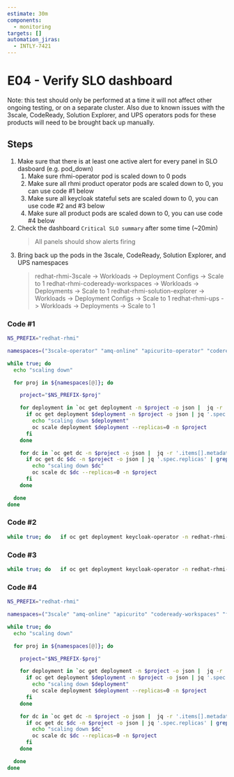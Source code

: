 ```yaml
---
estimate: 30m
components:
  - monitoring
targets: []
automation_jiras:
  - INTLY-7421
---
```


# E04 - Verify SLO dashboard

Note: this test should only be performed at a time it will not affect other ongoing testing, or on a separate cluster. Also due to known issues with the 3scale, CodeReady, Solution Explorer, and UPS operators pods for these products will need to be brought back up manually.

## Steps

1. Make sure that there is at least one active alert for every panel in SLO dasboard (e.g. pod_down)
   1. Make sure rhmi-operator pod is scaled down to 0 pods
   2. Make sure all rhmi product operator pods are scaled down to 0, you can use code #1 below
   3. Make sure all keycloak stateful sets are scaled down to 0, you can use code #2 and #3 below
   4. Make sure all product pods are scaled down to 0, you can use code #4 below
2. Check the dashboard `Critical SLO summary` after some time (~20min)
   > All panels should show alerts firing
3. Bring back up the pods in the 3scale, CodeReady, Solution Explorer, and UPS namespaces
   > redhat-rhmi-3scale -> Workloads -> Deployment Configs -> Scale to 1
   > redhat-rhmi-codeready-workspaces -> Workloads -> Deployments -> Scale to 1
   > redhat-rhmi-solution-explorer -> Workloads -> Deployment Configs -> Scale to 1
   > redhat-rhmi-ups -> Workloads -> Deployments -> Scale to 1

### Code #1

```bash
NS_PREFIX="redhat-rhmi"

namespaces=("3scale-operator" "amq-online" "apicurito-operator" "codeready-workspaces-operator" "fuse-operator" "rhsso-operator" "solution-explorer-operator" "ups-operator" "user-sso-operator")

while true; do
  echo "scaling down"

  for proj in ${namespaces[@]}; do

    project="$NS_PREFIX-$proj"

    for deployment in `oc get deployment -n $project -o json |  jq -r '.items[].metadata.name' | grep operator`; do
      if oc get deployment $deployment -n $project -o json | jq '.spec.replicas' | grep -v 0; then
        echo "scaling down $deployment"
        oc scale deployment $deployment --replicas=0 -n $project
      fi
    done

    for dc in `oc get dc -n $project -o json |  jq -r '.items[].metadata.name' | grep operator`; do
      if oc get dc $dc -n $project -o json | jq '.spec.replicas' | grep -v 0; then
        echo "scaling down $dc"
        oc scale dc $dc --replicas=0 -n $project
      fi
    done

  done
done
```

### Code #2

```bash
while true; do   if oc get deployment keycloak-operator -n redhat-rhmi-rhsso-operator -o json | jq '.spec.replicas' | grep 1; then     oc scale deployment keycloak-operator --replicas=0 -n redhat-rhmi-rhsso-operator;   fi;   if oc get statefulset keycloak -n redhat-rhmi-rhsso -o json | jq '.spec.replicas' | grep 2; then     oc scale statefulset keycloak --replicas=0 -n redhat-rhmi-rhsso;   fi;   sleep 5; done
```

### Code #3

```bash
while true; do   if oc get deployment keycloak-operator -n redhat-rhmi-user-sso-operator -o json | jq '.spec.replicas' | grep 1; then     oc scale deployment keycloak-operator --replicas=0 -n redhat-rhmi-user-sso-operator;   fi;   if oc get statefulset keycloak -n redhat-rhmi-user-sso -o json | jq '.spec.replicas' | grep 2; then     oc scale statefulset keycloak --replicas=0 -n redhat-rhmi-user-sso;   fi;   sleep 5; done
```

### Code #4

```bash
NS_PREFIX="redhat-rhmi"

namespaces=("3scale" "amq-online" "apicurito" "codeready-workspaces" "fuse" "rhsso" "solution-explorer" "ups" "user-sso")

while true; do
  echo "scaling down"

  for proj in ${namespaces[@]}; do

    project="$NS_PREFIX-$proj"

    for deployment in `oc get deployment -n $project -o json |  jq -r '.items[].metadata.name' | grep -v operator`; do
      if oc get deployment $deployment -n $project -o json | jq '.spec.replicas' | grep -v 0; then
        echo "scaling down $deployment"
        oc scale deployment $deployment --replicas=0 -n $project
      fi
    done

    for dc in `oc get dc -n $project -o json |  jq -r '.items[].metadata.name' | grep -v operator`; do
      if oc get dc $dc -n $project -o json | jq '.spec.replicas' | grep -v 0; then
        echo "scaling down $dc"
        oc scale dc $dc --replicas=0 -n $project
      fi
    done

  done
done
```
